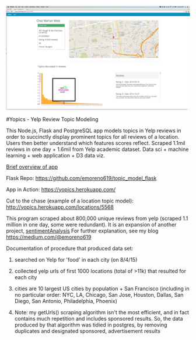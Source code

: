 <img src="./public/images/yopics.png" alt="">

#Yopics - Yelp Review Topic Modeling

This Node.js, Flask and PostgreSQL app models topics in Yelp reviews in order to succinctly display prominent topics for all reviews of a location. Users then better understand which features scores reflect. Scraped 1.1mil reviews in one day + 1.6mil from Yelp academic dataset. Data sci + machine learning + web application + D3 data viz. 

<a href="http://prezi.com/1yy4lqqxevdb/?utm_campaign=share&utm_medium=copy" target="_blank">Brief overview of app</a>

Flask Repo: https://github.com/emoreno619/topic_model_flask

App in Action: https://yopics.herokuapp.com/

Cut to the chase (example of a location topic model): http://yopics.herokuapp.com/locations/5568

This program scraped about 800,000 unique reviews from yelp (scraped 1.1 million in one day, some were redundant). It is an expansion of another project, [sentimentAnalysis](https://github.com/emoreno619/sentimentAnalysis) For further explanation, see my blog https://medium.com/@emoreno619

Documentation of procedure that produced data set:

1) searched on Yelp for 'food' in each city (on 8/4/15)

2) collected yelp urls of first 1000 locations (total of >11k) that resulted
   for each city
   
3) cities are 10 largest US cities by population + San Francisco (including
   in no particular order: NYC, LA, Chicago, San Jose, Houston, Dallas, San
   Diego, San Antonio, Philadelphia, Phoenix)
   
4) Note: my getUrls() scraping algorithm isn't the most efficient,
   and in fact contains much repetition and includes sponsored results.
   So, the data produced by that algorithm was tidied in postgres, by
   removing duplicates and designated sponsored, advertisement results
